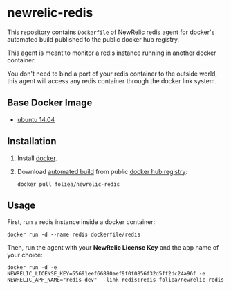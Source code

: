 # newrelic-redis

This repository contains `Dockerfile` of NewRelic redis agent for docker's automated build
published to the public docker hub registry.

This agent is meant to monitor a redis instance running in another docker container.

You don't need to bind a port of your redis container to the outside world, this agent will
access any redis container through the docker link system.

## Base Docker Image

* [ubuntu 14.04](https://registry.hub.docker.com/_/ubuntu/)

## Installation

1. Install [docker](http://www.docker.com).

2. Download [automated build](https://registry.hub.docker.com/u/dockerfile/redis) from public 
[docker hub registry](https://registry.hub.docker.com/):

    `docker pull foliea/newrelic-redis`

## Usage

First, run a redis instance inside a docker container:

    docker run -d --name redis dockerfile/redis

Then, run the agent with your **NewRelic License Key** and the app name of your choice:

    docker run -d -e NEWRELIC_LICENSE_KEY=55691eef66890aef9f0f0856f32d5ff2dc24a96f -e NEWRELIC_APP_NAME="redis-dev" --link redis:redis foliea/newrelic-redis
